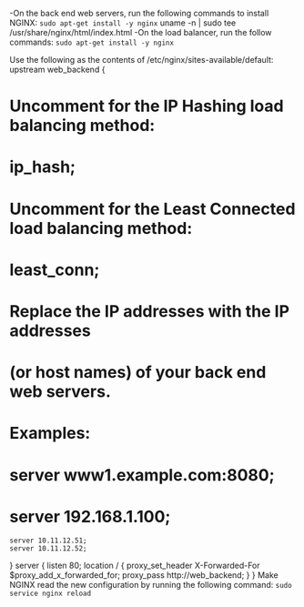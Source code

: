 -On the back end web servers, run the following commands to install NGINX:
`sudo apt-get install -y nginx`
uname -n | sudo tee /usr/share/nginx/html/index.html
-On the load balancer, run the follow commands:
`sudo apt-get install -y nginx`


Use the following as the contents of /etc/nginx/sites-available/default:
upstream web_backend {
# Uncomment for the IP Hashing load balancing method:
# ip_hash;
# Uncomment for the Least Connected load balancing method:
# least_conn;
# Replace the IP addresses with the IP addresses
# (or host names) of your back end web servers.
# Examples:
# server www1.example.com:8080;
# server 192.168.1.100;
    server 10.11.12.51;
    server 10.11.12.52;
}
server {
    listen 80;
    location / {
          proxy_set_header X-Forwarded-For $proxy_add_x_forwarded_for;
          proxy_pass http://web_backend;
    }
}
Make NGINX read the new configuration by running the following command:
`sudo service nginx reload`
